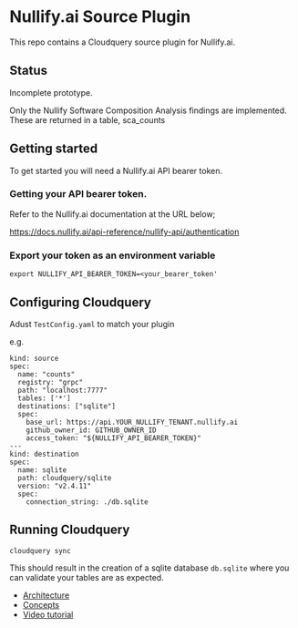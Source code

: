 # Nullify.ai Source Plugin
This repo contains a Cloudquery source plugin for Nullify.ai.

## Status
Incomplete prototype. 

Only the Nullify Software Composition Analysis findings are implemented. These are returned in a table, sca_counts

## Getting started

To get started you will need a Nullify.ai API bearer token.

### Getting your API bearer token.

Refer to the Nullify.ai documentation at the URL below;

https://docs.nullify.ai/api-reference/nullify-api/authentication

### Export your token as an environment variable

   ```
   export NULLIFY_API_BEARER_TOKEN=<your_bearer_token'
   ```

## Configuring Cloudquery
Adust `TestConfig.yaml` to match your plugin

e.g. 

```
kind: source
spec:
  name: "counts"
  registry: "grpc"
  path: "localhost:7777"
  tables: ['*']
  destinations: ["sqlite"]
  spec:
    base_url: https://api.YOUR_NULLIFY_TENANT.nullify.ai
    github_owner_id: GITHUB_OWNER_ID
    access_token: "${NULLIFY_API_BEARER_TOKEN}"
---
kind: destination
spec:
  name: sqlite
  path: cloudquery/sqlite
  version: "v2.4.11"
  spec:
    connection_string: ./db.sqlite
```

## Running Cloudquery

```
cloudquery sync
```

This should result in the creation of a sqlite database `db.sqlite` where you can validate your tables are as expected.




- [Architecture](https://www.cloudquery.io/docs/developers/architecture)
- [Concepts](https://www.cloudquery.io/docs/developers/creating-new-plugin/python-source)
- [Video tutorial](https://youtu.be/TSbGHz5Z09M)

